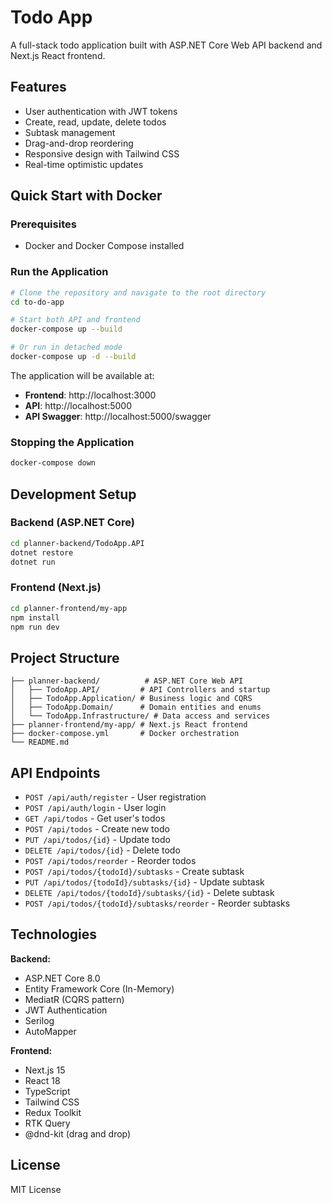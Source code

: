 # Todo App

A full-stack todo application built with ASP.NET Core Web API backend and Next.js React frontend.

## Features

- User authentication with JWT tokens
- Create, read, update, delete todos
- Subtask management
- Drag-and-drop reordering
- Responsive design with Tailwind CSS
- Real-time optimistic updates

## Quick Start with Docker

### Prerequisites
- Docker and Docker Compose installed

### Run the Application

```bash
# Clone the repository and navigate to the root directory
cd to-do-app

# Start both API and frontend
docker-compose up --build

# Or run in detached mode
docker-compose up -d --build
```

The application will be available at:
- **Frontend**: http://localhost:3000
- **API**: http://localhost:5000
- **API Swagger**: http://localhost:5000/swagger

### Stopping the Application

```bash
docker-compose down
```

## Development Setup

### Backend (ASP.NET Core)
```bash
cd planner-backend/TodoApp.API
dotnet restore
dotnet run
```

### Frontend (Next.js)
```bash
cd planner-frontend/my-app
npm install
npm run dev
```

## Project Structure

```
├── planner-backend/          # ASP.NET Core Web API
│   ├── TodoApp.API/         # API Controllers and startup
│   ├── TodoApp.Application/ # Business logic and CQRS
│   ├── TodoApp.Domain/      # Domain entities and enums
│   └── TodoApp.Infrastructure/ # Data access and services
├── planner-frontend/my-app/ # Next.js React frontend
├── docker-compose.yml       # Docker orchestration
└── README.md
```

## API Endpoints

- `POST /api/auth/register` - User registration
- `POST /api/auth/login` - User login  
- `GET /api/todos` - Get user's todos
- `POST /api/todos` - Create new todo
- `PUT /api/todos/{id}` - Update todo
- `DELETE /api/todos/{id}` - Delete todo
- `POST /api/todos/reorder` - Reorder todos
- `POST /api/todos/{todoId}/subtasks` - Create subtask
- `PUT /api/todos/{todoId}/subtasks/{id}` - Update subtask
- `DELETE /api/todos/{todoId}/subtasks/{id}` - Delete subtask
- `POST /api/todos/{todoId}/subtasks/reorder` - Reorder subtasks

## Technologies

**Backend:**
- ASP.NET Core 8.0
- Entity Framework Core (In-Memory)
- MediatR (CQRS pattern)
- JWT Authentication
- Serilog
- AutoMapper

**Frontend:**
- Next.js 15
- React 18
- TypeScript
- Tailwind CSS
- Redux Toolkit
- RTK Query
- @dnd-kit (drag and drop)

## License

MIT License
